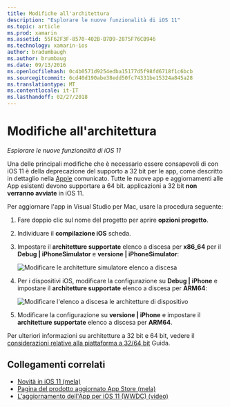 ```yaml
---
title: Modifiche all'architettura
description: "Esplorare le nuove funzionalità di iOS 11"
ms.topic: article
ms.prod: xamarin
ms.assetid: 55F62F3F-8570-402B-B7D9-2875F76CB946
ms.technology: xamarin-ios
author: bradumbaugh
ms.author: brumbaug
ms.date: 09/13/2016
ms.openlocfilehash: 0c4b0571d9254edba15177d5f98fd6718f1c6bcb
ms.sourcegitcommit: 6cd40d190abe38edd50fc74331be15324a845a28
ms.translationtype: MT
ms.contentlocale: it-IT
ms.lasthandoff: 02/27/2018
---
```

# <a name="architecture-changes"></a>Modifiche all'architettura

_Esplorare le nuove funzionalità di iOS 11_

Una delle principali modifiche che è necessario essere consapevoli di con iOS 11 è della deprecazione del supporto a 32 bit per le app, come descritto in dettaglio nella [Apple](https://developer.apple.com/news/?id=06282017b) comunicato. Tutte le nuove app e aggiornamenti alle App esistenti devono supportare a 64 bit. applicazioni a 32 bit **non verranno avviate** in iOS 11.

Per aggiornare l'app in Visual Studio per Mac, usare la procedura seguente:

1. Fare doppio clic sul nome del progetto per aprire **opzioni progetto**.
2. Individuare il **compilazione iOS** scheda.
3. Impostare il **architetture supportate** elenco a discesa per **x86_64** per il **Debug | iPhoneSimulator** e **versione | iPhoneSimulator**:

    ![Modificare le architetture simulatore elenco a discesa](architecture-changes-images/image1.png)

4. Per i dispositivi iOS, modificare la configurazione su **Debug | iPhone** e impostare il **architetture supportate** elenco a discesa per **ARM64**:

    ![Modificare l'elenco a discesa le architetture di dispositivo](architecture-changes-images/image2.png)

5. Modificare la configurazione su **versione | iPhone** e impostare il **architetture supportate** elenco a discesa per **ARM64**.

Per ulteriori informazioni su architetture a 32 bit e 64 bit, vedere il [considerazioni relative alla piattaforma a 32/64 bit](~/cross-platform/macios/32-and-64.md#ios) Guida.

## <a name="related-links"></a>Collegamenti correlati

- [Novità in iOS 11 (mela)](https://developer.apple.com/ios/)
- [Pagina del prodotto aggiornato App Store (mela)](https://developer.apple.com/app-store/product-page/)
- [L'aggiornamento dell'App per iOS 11 (WWDC) (video)](https://developer.apple.com/videos/play/wwdc2017/204/)
